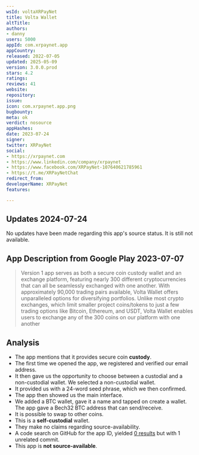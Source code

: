 ```yaml
---
wsId: voltaXRPayNet
title: Volta Wallet
altTitle: 
authors:
- danny
users: 5000
appId: com.xrpaynet.app
appCountry: 
released: 2022-07-05
updated: 2025-05-09
version: 3.0.0.prod
stars: 4.2
ratings: 
reviews: 41
website: 
repository: 
issue: 
icon: com.xrpaynet.app.png
bugbounty: 
meta: ok
verdict: nosource
appHashes: 
date: 2023-07-24
signer: 
twitter: XRPayNet
social:
- https://xrpaynet.com
- https://www.linkedin.com/company/xrpaynet
- https://www.facebook.com/XRPayNet-107640621785961
- https://t.me/XRPayNetChat
redirect_from: 
developerName: XRPayNet
features: 

---
```


## Updates 2024-07-24

No updates have been made regarding this app's source status. It is still not available.

## App Description from Google Play 2023-07-07

> Version 1 app serves as both a secure coin custody wallet and an exchange platform, featuring nearly 300 different cryptocurrencies that can all be seamlessly exchanged with one another. With approximately 90,000 trading pairs available, Volta Wallet offers unparalleled options for diversifying portfolios. Unlike most crypto exchanges, which limit smaller project coins/tokens to just a few trading options like Bitcoin, Ethereum, and USDT, Volta Wallet enables users to exchange any of the 300 coins on our platform with one another

## Analysis

- The app mentions that it provides secure coin **custody**.
- The first time we opened the app, we registered and verified our email address.
- It then gave us the opportunity to choose between a custodial and a non-custodial wallet. We selected a non-custodial wallet.
- It provided us with a 24-word seed phrase, which we then confirmed.
- The app then showed us the main interface.
- We added a BTC wallet, gave it a name and tapped on create a wallet. The app gave a Bech32 BTC address that can send/receive.
- It is possible to swap to other coins.
- This is a **self-custodial** wallet.
- They make no claims regarding source-availability.
- A code search on GitHub for the app ID, yielded [0 results](https://github.com/search?q=com.xrpaynet.app&type=code) but with 1 unrelated commit.
- This app is **not source-available**.

